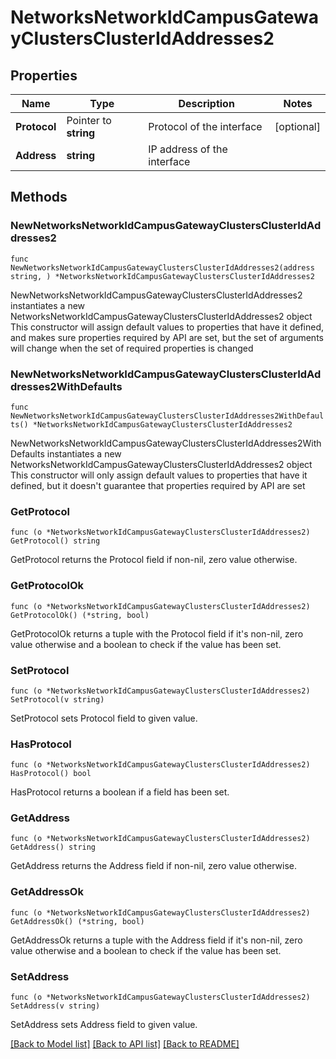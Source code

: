 # NetworksNetworkIdCampusGatewayClustersClusterIdAddresses2

## Properties

Name | Type | Description | Notes
------------ | ------------- | ------------- | -------------
**Protocol** | Pointer to **string** | Protocol of the interface | [optional] 
**Address** | **string** | IP address of the interface | 

## Methods

### NewNetworksNetworkIdCampusGatewayClustersClusterIdAddresses2

`func NewNetworksNetworkIdCampusGatewayClustersClusterIdAddresses2(address string, ) *NetworksNetworkIdCampusGatewayClustersClusterIdAddresses2`

NewNetworksNetworkIdCampusGatewayClustersClusterIdAddresses2 instantiates a new NetworksNetworkIdCampusGatewayClustersClusterIdAddresses2 object
This constructor will assign default values to properties that have it defined,
and makes sure properties required by API are set, but the set of arguments
will change when the set of required properties is changed

### NewNetworksNetworkIdCampusGatewayClustersClusterIdAddresses2WithDefaults

`func NewNetworksNetworkIdCampusGatewayClustersClusterIdAddresses2WithDefaults() *NetworksNetworkIdCampusGatewayClustersClusterIdAddresses2`

NewNetworksNetworkIdCampusGatewayClustersClusterIdAddresses2WithDefaults instantiates a new NetworksNetworkIdCampusGatewayClustersClusterIdAddresses2 object
This constructor will only assign default values to properties that have it defined,
but it doesn't guarantee that properties required by API are set

### GetProtocol

`func (o *NetworksNetworkIdCampusGatewayClustersClusterIdAddresses2) GetProtocol() string`

GetProtocol returns the Protocol field if non-nil, zero value otherwise.

### GetProtocolOk

`func (o *NetworksNetworkIdCampusGatewayClustersClusterIdAddresses2) GetProtocolOk() (*string, bool)`

GetProtocolOk returns a tuple with the Protocol field if it's non-nil, zero value otherwise
and a boolean to check if the value has been set.

### SetProtocol

`func (o *NetworksNetworkIdCampusGatewayClustersClusterIdAddresses2) SetProtocol(v string)`

SetProtocol sets Protocol field to given value.

### HasProtocol

`func (o *NetworksNetworkIdCampusGatewayClustersClusterIdAddresses2) HasProtocol() bool`

HasProtocol returns a boolean if a field has been set.

### GetAddress

`func (o *NetworksNetworkIdCampusGatewayClustersClusterIdAddresses2) GetAddress() string`

GetAddress returns the Address field if non-nil, zero value otherwise.

### GetAddressOk

`func (o *NetworksNetworkIdCampusGatewayClustersClusterIdAddresses2) GetAddressOk() (*string, bool)`

GetAddressOk returns a tuple with the Address field if it's non-nil, zero value otherwise
and a boolean to check if the value has been set.

### SetAddress

`func (o *NetworksNetworkIdCampusGatewayClustersClusterIdAddresses2) SetAddress(v string)`

SetAddress sets Address field to given value.



[[Back to Model list]](../README.md#documentation-for-models) [[Back to API list]](../README.md#documentation-for-api-endpoints) [[Back to README]](../README.md)


